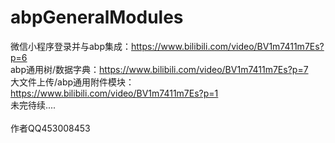 # abpGeneralModules
微信小程序登录并与abp集成：https://www.bilibili.com/video/BV1m7411m7Es?p=6<br />
abp通用树/数据字典：https://www.bilibili.com/video/BV1m7411m7Es?p=7<br />
大文件上传/abp通用附件模块：https://www.bilibili.com/video/BV1m7411m7Es?p=1<br />
未完待续....<br /><br />
作者QQ453008453
